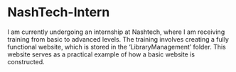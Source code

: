 # NashTech-Intern
I am currently undergoing an internship at Nashtech, where I am receiving training from basic to advanced levels. The training involves creating a fully functional website, which is stored in the ‘LibraryManagement’ folder. This website serves as a practical example of how a basic website is constructed.

